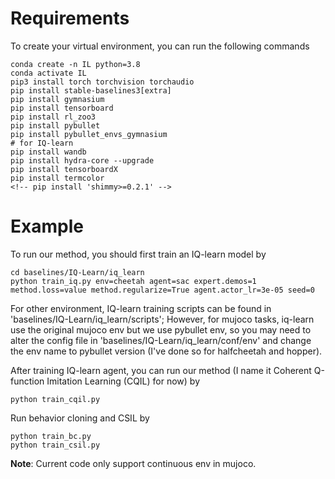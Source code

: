 # Requirements

To create your virtual environment, you can run the following commands


```
conda create -n IL python=3.8
conda activate IL
pip3 install torch torchvision torchaudio
pip install stable-baselines3[extra]
pip install gymnasium
pip install tensorboard
pip install rl_zoo3
pip install pybullet
pip install pybullet_envs_gymnasium
# for IQ-learn
pip install wandb
pip install hydra-core --upgrade
pip install tensorboardX
pip install termcolor
<!-- pip install 'shimmy>=0.2.1' -->
```

# Example

To run our method, you should first train an IQ-learn model by
```
cd baselines/IQ-Learn/iq_learn
python train_iq.py env=cheetah agent=sac expert.demos=1 method.loss=value method.regularize=True agent.actor_lr=3e-05 seed=0
```
For other environment, IQ-learn training scripts can be found in 'baselines/IQ-Learn/iq_learn/scripts'; However, for mujoco tasks, iq-learn use the original mujoco env but we use pybullet env, so you may need to alter the config file in 'baselines/IQ-Learn/iq_learn/conf/env' and change the env name to pybullet version (I've done so for halfcheetah and hopper).

After training IQ-learn agent, you can run our method (I name it Coherent Q-function Imitation Learning (CQIL) for now) by
```
python train_cqil.py
```

Run behavior cloning and CSIL by
```
python train_bc.py
python train_csil.py
```

**Note**: Current code only support continuous env in mujoco.
